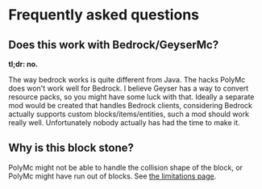 # Frequently asked questions

## Does this work with Bedrock/GeyserMc?
**tl;dr: no.**

The way bedrock works is quite different from Java. The hacks PolyMc does won't work well for Bedrock.
I believe Geyser has a way to convert resource packs, so you might have some luck with that. 
Ideally a separate mod would be created that handles Bedrock clients, 
considering Bedrock actually supports custom blocks/items/entities, such a mod should work really well. 
Unfortunately nobody actually has had the time to make it.

## Why is this block stone?
PolyMc might not be able to handle the collision shape of the block, or PolyMc might have run out of blocks. 
See [the limitations page](limitations.md).